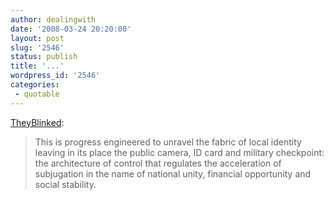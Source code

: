 ```yaml
---
author: dealingwith
date: '2008-03-24 20:20:00'
layout: post
slug: '2546'
status: publish
title: '...'
wordpress_id: '2546'
categories:
 - quotable
---
```


[TheyBlinked][1]:

> This is progress engineered to unravel the fabric of local identity leaving
in its place the public camera, ID card and military checkpoint: the
architecture of control that regulates the acceleration of subjugation in the
name of national unity, financial opportunity and social stability.

   [1]: http://www.theyblinked.com/blog/2008/03/current-situation-in-tibet-is-about.html

